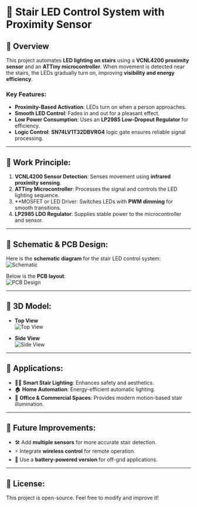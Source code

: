 # 🌟 Stair LED Control System with Proximity Sensor

## 🔹 Overview
This project automates **LED lighting on stairs** using a **VCNL4200 proximity sensor** and an **ATTiny microcontroller**. When movement is detected near the stairs, the LEDs gradually turn on, improving **visibility and energy efficiency**.

### Key Features:
- **Proximity-Based Activation**: LEDs turn on when a person approaches.
- **Smooth LED Control**: Fades in and out for a pleasant effect.
- **Low Power Consumption**: Uses an **LP2985 Low-Dropout Regulator** for efficiency.
- **Logic Control**: **SN74LV1T32DBVRG4** logic gate ensures reliable signal processing.

---

## 🔹 Work Principle:
1. **VCNL4200 Sensor Detection**: Senses movement using **infrared proximity sensing**.
2. **ATTiny Microcontroller**: Processes the signal and controls the LED lighting sequence.
3. **MOSFET or LED Driver: Switches LEDs with **PWM dimming** for smooth transitions.
4. **LP2985 LDO Regulator**: Supplies stable power to the microcontroller and sensor.

---

## 🔹 Schematic & PCB Design:
Here is the **schematic diagram** for the stair LED control system:  
![Schematic](./Images/stair_led_schematic.png)

Below is the **PCB layout**:  
![PCB Design](./Images/stair_led_pcb.png)

---

## 🔹 3D Model:
- **Top View**  
  ![Top View](./Images/stair_led_3d_top.png)

- **Side View**  
  ![Side View](./Images/stair_led_3d_side.png)

---

## 🔹 Applications:
- 🚶‍♂️ **Smart Stair Lighting**: Enhances safety and aesthetics.
- 🏠 **Home Automation**: Energy-efficient automatic lighting.
- 🏢 **Office & Commercial Spaces**: Provides modern motion-based stair illumination.

---

## 🔹 Future Improvements:
- 🛠️ Add **multiple sensors** for more accurate stair detection.
- ⚡ Integrate **wireless control** for remote operation.
- 🔋 Use a **battery-powered version** for off-grid applications.

---

## 🔹 License:
This project is open-source. Feel free to modify and improve it!

